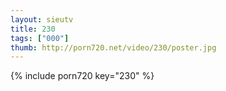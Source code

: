 ```yaml
--- 
layout: sieutv
title: 230
tags: ["000"]
thumb: http://porn720.net/video/230/poster.jpg
---
```

{% include porn720 key="230" %} 
